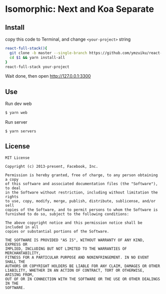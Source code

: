 # Isomorphic: Next and Koa Separate

## Install 

copy this code to Terminal, and change `<your-project>` string

```sh
react-full-stack(){
  git clone -b master --single-branch https://github.com/ymzuiku/react-full-stack $1
  cd $1 && yarn install-all
}
react-full-stack your-project
```

Wait done, then open http://127.0.0.1:3300

## Use

Run dev web

```sh
$ yarn web
```

Run server

```
$ yarn servers
```

## License

```
MIT License

Copyright (c) 2013-present, Facebook, Inc.

Permission is hereby granted, free of charge, to any person obtaining a copy
of this software and associated documentation files (the "Software"), to deal
in the Software without restriction, including without limitation the rights
to use, copy, modify, merge, publish, distribute, sublicense, and/or sell
copies of the Software, and to permit persons to whom the Software is
furnished to do so, subject to the following conditions:

The above copyright notice and this permission notice shall be included in all
copies or substantial portions of the Software.

THE SOFTWARE IS PROVIDED "AS IS", WITHOUT WARRANTY OF ANY KIND, EXPRESS OR
IMPLIED, INCLUDING BUT NOT LIMITED TO THE WARRANTIES OF MERCHANTABILITY,
FITNESS FOR A PARTICULAR PURPOSE AND NONINFRINGEMENT. IN NO EVENT SHALL THE
AUTHORS OR COPYRIGHT HOLDERS BE LIABLE FOR ANY CLAIM, DAMAGES OR OTHER
LIABILITY, WHETHER IN AN ACTION OF CONTRACT, TORT OR OTHERWISE, ARISING FROM,
OUT OF OR IN CONNECTION WITH THE SOFTWARE OR THE USE OR OTHER DEALINGS IN THE
SOFTWARE.
```
